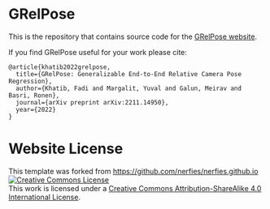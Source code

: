 # GRelPose

This is the repository that contains source code for the [GRelPose website](https://fadikhateeb.github.io/GRelPose/).

If you find GRelPose useful for your work please cite:
```
@article{khatib2022grelpose,
  title={GRelPose: Generalizable End-to-End Relative Camera Pose Regression},
  author={Khatib, Fadi and Margalit, Yuval and Galun, Meirav and Basri, Ronen},
  journal={arXiv preprint arXiv:2211.14950},
  year={2022}
}
```

# Website License
This template was forked from https://github.com/nerfies/nerfies.github.io
<a rel="license" href="http://creativecommons.org/licenses/by-sa/4.0/"><img alt="Creative Commons License" style="border-width:0" src="https://i.creativecommons.org/l/by-sa/4.0/88x31.png" /></a><br />This work is licensed under a <a rel="license" href="http://creativecommons.org/licenses/by-sa/4.0/">Creative Commons Attribution-ShareAlike 4.0 International License</a>.